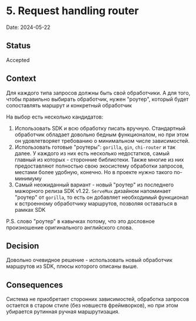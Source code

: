 # 5. Request handling router

Date: 2024-05-22

## Status

Accepted

## Context

Для каждого типа запросов должны быть свой обработчики. А для того, чтобы правильно выбирать обработчик, нужен "роутер", который будет сопоставлять маршрут и конкретный обработчик

На выбор есть несколько кандидатов:
1. Использовать SDK и всю обработку писать вручную. Стандартный обработчик обладает довольно бедным функционалом, но при этом он удовлетворяет требованию о минимальном числе зависимостей.
2. Использовать готовые "роутеры": `gorilla`, `gin`, `chi-router` и так далее. У каждого из них есть несколько недостатков, самый главный из которых - сторонние библиотеки. Также многие из них предоставляют полностью свою экосистему обработки запросов, местами более удобную, конечно. Но в проекте нужно такого по-минимуму
3. Самый неожиданный вариант - новый "роутер" из последнего мажорного релиза SDK v1.22. `ServeMux` дизайном напоминает "роутер" от `gorilla`, то есть он добавляет необходимый функционал к встроенному обработчику маршрутов, позволяя оставаться в рамках SDK

P.S. слово "роутер" в кавычках потому, что это дословное произношение оригинального английского слова.

## Decision

Довольно очевидное решение - использовать новый обработчик маршрутов из SDK, плюсы которого описаны выше.

## Consequences

Система не приобретает сторонних зависимостей, обработка запросов остается в старом стиле (без новшеств фреймворков), но при этом убирается рутинная ручная маршрутизация. 
